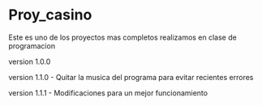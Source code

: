 # Proy_casino
Este es uno de los proyectos mas completos realizamos en clase de programacion

version 1.0.0

version 1.1.0 - Quitar la musica del programa para evitar recientes errores

version 1.1.1 - Modificaciones para un mejor funcionamiento 
